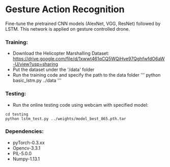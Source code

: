 # Gesture Action Recognition
Fine-tune the pretrained CNN models (AlexNet, VGG, ResNet) followed by LSTM. This network is applied on gesture controlled drone. 

### Training:

- Download the Helicopter Marshalling Dataset: https://drive.google.com/file/d/1xwwt461qCQ5WQiHve97QghfwfdO6aW-U/view?usp=sharing
- Put the dataset under the '/data' folder
- Run the training code and specify the path to the data folder
'''
python basic_lstm.py ../data
'''


### Testing:

- Run the online testing code using webcam with specified model:
```
cd testing
python lstm_test.py ../weights/model_best_865.pth.tar 
```

### Dependencies:
- pyTorch-0.3.xx
- Opencv-3.3.1
- PIL-5.0.0
- Numpy-1.13.1

